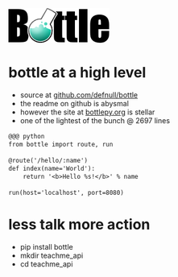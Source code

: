 <!SLIDE center>

![bottle](bottle.png)

<!SLIDE bullets transition=fade>

# bottle at a high level

* source at [github.com/defnull/bottle](https://github.com/defnull/bottle)
* the readme on github is abysmal
* however the site at [bottlepy.org](http://bottlepy.org) is stellar
* one of the lightest of the bunch @ 2697 lines

<!SLIDE smaller transition=fade>

	@@@ python
	from bottle import route, run

	@route('/hello/:name')
	def index(name='World'):
		return '<b>Hello %s!</b>' % name

	run(host='localhost', port=8080)

<!SLIDE bullets transition=fade>

# less talk more action

* pip install bottle
* mkdir teachme_api
* cd teachme_api